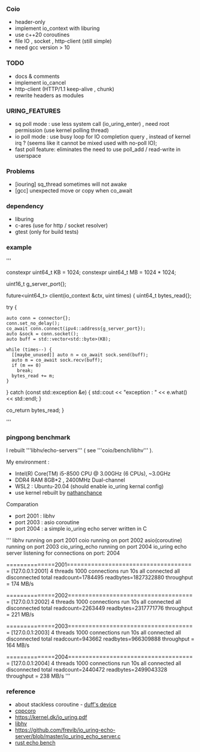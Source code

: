 ### Coio
* header-only
* implement io_context with liburing
* use c++20 coroutines
* file IO , socket , http-client (still simple)
* need gcc version > 10

### TODO
* docs & comments
* implement io_cancel   
* http-client (HTTP/1.1 keep-alive , chunk) 
* rewrite headers as modules

### URING_FEATURES
* sq poll mode : use less system call (io_uring_enter) , need root permission (use kernel polling thread)
* io poll mode : use busy loop for IO completion query , instead of kernel irq ? (seems like it cannot be mixed used with no-poll IO);
* fast poll feature: eliminates the need to use poll_add / read-write in userspace 

### Problems
* [iouring] sq_thread sometimes will not awake 
* [gcc] unexpected move or copy when co_await

### dependency
* liburing
* c-ares (use for http / socket resolver)
* gtest (only for build tests)

### example

'''

constexpr uint64_t KB = 1024;
constexpr uint64_t MB = 1024 * 1024;

uint16_t g_server_port{};

future<uint64_t> client(io_context &ctx, uint times) {
  uint64_t bytes_read{};

  try {

    auto conn = connector{};
    conn.set_no_delay();
    co_await conn.connect(ipv4::address{g_server_port});
    auto &sock = conn.socket();
    auto buff = std::vector<std::byte>(KB);

    while (times--) {
      [[maybe_unused]] auto n = co_await sock.send(buff);
      auto m = co_await sock.recv(buff);
      if (m == 0)
        break;
      bytes_read += m;
    }

  } catch (const std::exception &e) {
    std::cout << "exception : " << e.what() << std::endl;
  }

  co_return bytes_read;
}

'''

### pingpong benchmark

I rebuilt '''libhv/echo-servers''' ( see '''coio/bench/libhv''' ).

My environment :
* Intel(R) Core(TM) i5-8500 CPU @ 3.00GHz (6 CPUs), ~3.0GHz
* DDR4 RAM 8GB*2 , 2400MHz Dual-channel
* WSL2 : Ubuntu-20.04 (should enable io_uring kernal config)
* use kernel rebuilt by [nathanchance](https://github.com/nathanchance/WSL2-Linux-Kernel)

Comparation
* port 2001 : libhv 
* port 2003 : asio coroutine 
* port 2004 : a simple io_uring echo server written in C

'''
libhv running on port 2001
coio running on port 2002
asio(coroutine) running on port 2003
cio_uring_echo running on port 2004
io_uring echo server listening for connections on port: 2004

==============2001=====================================
[127.0.0.1:2001] 4 threads 1000 connections run 10s
all connected
all disconnected
total readcount=1784495 readbytes=1827322880
throughput = 174 MB/s

==============2002=====================================
[127.0.0.1:2002] 4 threads 1000 connections run 10s
all connected
all disconnected
total readcount=2263449 readbytes=2317771776
throughput = 221 MB/s

==============2003=====================================
[127.0.0.1:2003] 4 threads 1000 connections run 10s
all connected
all disconnected
total readcount=943662 readbytes=966309888
throughput = 164 MB/s

==============2004=====================================
[127.0.0.1:2004] 4 threads 1000 connections run 10s
all connected
all disconnected
total readcount=2440472 readbytes=2499043328
throughput = 238 MB/s
'''

### reference 
* about stackless coroutine - [duff's device](https://mthli.xyz/coroutines-in-c/)
* [cppcoro](https://github.com/lewissbaker/cppcoro)
* https://kernel.dk/io_uring.pdf
* [libhv](https://github.com/ithewei/libhv)
* https://github.com/frevib/io_uring-echo-server/blob/master/io_uring_echo_server.c
* [rust echo bench](https://github.com/haraldh/rust_echo_bench)